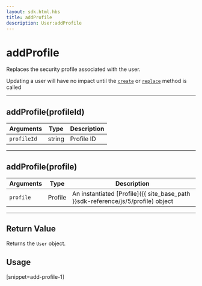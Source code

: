 ```yaml
---
layout: sdk.html.hbs
title: addProfile
description: User:addProfile
---
```

  

# addProfile
Replaces the security profile associated with the user.

<div class="alert alert-info">
Updating a user will have no impact until the <a href="{{ site_base_path }}sdk-reference/js/5/user/create"><code>create</code></a> or <a href="{{ site_base_path }}sdk-reference/js/5/user/replace"><code>replace</code></a> method is called
</div>

---

## addProfile(profileId)

| Arguments | Type | Description |
|---------------|---------|----------------------------------------|
| ``profileId`` | string | Profile ID |

---

## addProfile(profile)

| Arguments | Type | Description |
|---------------|---------|----------------------------------------|
| ``profile`` | Profile | An instantiated [Profile]({{ site_base_path }}sdk-reference/js/5/profile) object |

---

## Return Value

Returns the `User` object.

## Usage

[snippet=add-profile-1]
